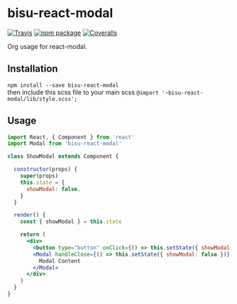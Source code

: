 # bisu-react-modal

[![Travis][build-badge]][build]
[![npm package][npm-badge]][npm]
[![Coveralls][coveralls-badge]][coveralls]

Org usage for react-modal.

## Installation
`npm install --save bisu-react-modal`  
then include this scss file to your main scss
`@import '~bisu-react-modal/lib/style.scss';`

## Usage
```jsx
import React, { Component } from 'react'
import Modal from 'bisu-react-modal'

class ShowModal extends Component {

  constructor(props) {
    super(props)
    this.state = {
      showModal: false,
    }
  }

  render() {
    const { showModal } = this.state

    return (
      <div>
        <button type="button" onClick={() => this.setState({ showModal: true })}>Show Modal</button>
        <Modal handleClose={() => this.setState({ showModal: false })} isOpen={showModal}>
          Modal Content
        </Modal>
      </div>
    )
  }
}

```
[build-badge]: https://img.shields.io/travis/user/repo/master.png?style=flat-square
[build]: https://travis-ci.org/user/repo

[npm-badge]: https://img.shields.io/npm/v/npm-package.png?style=flat-square
[npm]: https://www.npmjs.org/package/npm-package

[coveralls-badge]: https://img.shields.io/coveralls/user/repo/master.png?style=flat-square
[coveralls]: https://coveralls.io/github/user/repo
